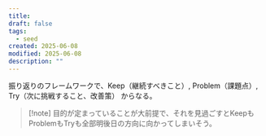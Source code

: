 ```yaml
---
title: 
draft: false
tags:
  - seed
created: 2025-06-08
modified: 2025-06-08
description: ""
---
```

振り返りのフレームワークで、Keep（継続すべきこと）, Problem（課題点）, Try（次に挑戦すること、改善策） からなる。

>[!note] 目的が定まっていることが大前提で、それを見過ごすとKeepもProblemもTryも全部明後日の方向に向かってしまいそう。
